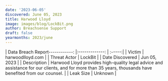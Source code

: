 ```yaml
---
date: '2023-06-05'
discovered: June 05, 2023
title: Harwood Lloyd
image: images/blog/LockBit.png
author: Breachsense Support
draft: false
yearmonths: 2023/june
---
```


| Data Breach Report------------:     |:-------------:    | :-----:|
| Victim      | harwoodlloyd.com      | 
| Threat Actor      |  LockBit     | 
| Date Discovered      | Jun 05, 2023      | 
| Description      | Harwood Lloyd provides high-quality legal advice and assistance for our clients, and for more than 35 years, thousands have benefited from our counsel.      | 
| Leak Size      | Unknown      | 

